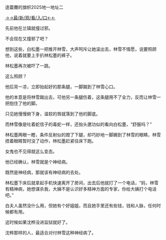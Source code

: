 逹葢薾的旗帜2025地一地址二


<a href="https://m8k3.cc">→→最/新/观/看/入/口←←</a>


先前他在兰镇就撞过邪。

不会现在又撞邪了吧？

想到这些，白松墨一把推开林雪，大声呵斥让她滚出去，林雪不情愿，说要照顾他，说着就要上手扒林松墨的裤子。

林松墨再次被吓了一跳。

这么照顾？

他后背一凉，立即抬起好的那条腿，一脚踹到了林雪心口。

他的本意是将林雪踹出去，可他另一条腿伤着，这条腿用不了全力，反而让林雪一把抱住了他的脚。

只见她慢慢俯下身，温软的唇就落到了他的脚底。

而林雪像是吐着蛇信子的毒蛇一样，还抬头邀功似的看向白松墨，“舒服吗？”

林松墨两眼一瞪，条件反射似的蹬了下腿，却巧妙地一脚踢到了林雪的眼睛，林雪捂着眼睛暂时没了动作，林松墨赶紧往床下跑。

女鬼也不见得就这么变态。

他已经确认，林雪就是个神经病。

既然是神经病，那就该有神经病的去处。

林松墨下床后就拿起手机快速离开了房间，出去后他就打了一个电话，“妈，林雪有精神病，她想谋杀我，大姨不是认识好多精神方面的专家，你给大姨打个电话吧。”

白夫人虽然没什么用，但她有个好姐姐，而且她手里还有些钱，钱和人脉，任何时候都有用。

这时候如果沈桦没进监狱就好了。

沈桦那样的人，最适合对付林雪这种神经病了。
